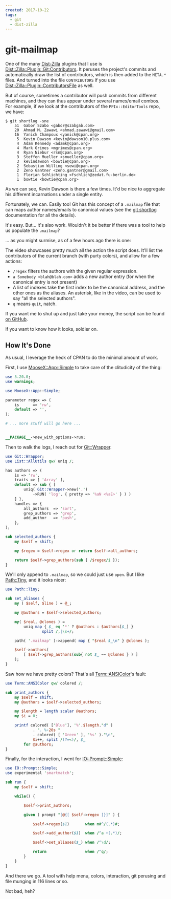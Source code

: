 ```yaml
---
created: 2017-10-22
tags:
  - git
  - dist-zilla
---
```


# git-mailmap

One of the many [Dist-Zilla](cpan:Dist-Zilla)
plugins that I use is 
[Dist::Zilla::Plugin::Git:Contributors](cpan:Dist::Zilla::Plugin::Git:Contributors).
It peruses the project's commits and automatically draw the
list of contributors, which is then 
added to the `META.*` files. And turned into the
file `CONTRIBUTORS` if you use
[Dist::Zilla::Plugin::ContributorsFile](cpan:Dist::Zilla::Plugin::ContributorsFile)
as well.

But of course, sometimes a contributor will push commits
from different machines, and they can thus appear under
several names/email combos. For example, 
if we look at the contributors of the `PPIx::EditorTools`
repo, we have:

```
$ git shortlog -sne
    51  Gabor Szabo <gabor@szabgab.com>
    20  Ahmad M. Zawawi <ahmad.zawawi@gmail.com>
    16  Yanick Champoux <yanick@cpan.org>
     5  Kevin Dawson <kevin@dawson10.plus.com>
     4  Adam Kennedy <adamk@cpan.org>
     4  Mark Grimes <mgrimes@cpan.org>
     4  Ryan Niebur <rsn@cpan.org>
     3  Steffen Mueller <smueller@cpan.org>
     3  kevindawson <bowtie@cpan.org>
     2  Sebastian Willing <sewi@cpan.org>
     2  Zeno Gantner <zeno.gantner@gmail.com>
     1  Florian Schlichting <fschlich@zedat.fu-berlin.de>
     1  bowtie <bowtie@cpan.org>
```

As we can see, Kevin Dawson is there a few times. It'd be
nice to aggregate his different incarnations under 
a single entity.

Fortunately, we can. Easily too! Git has this concept of
a `.mailmap` file that can maps author names/emails to
canonical values (see the [git
shortlog](https://git-scm.com/docs/git-shortlog) documentation
for all the details).

It's easy. But... it's also work. Wouldn't it be better
if there was a tool to help us populate the `.mailmap`?

... as you might surmise, as of a few hours ago there is one:

<Asciinema src="/entry/git-mailmap/files/git-mailmap.json" />

The video showcases pretty much all the action the
script does. It'll list the contributors of the current
branch (with purty colors), and allow for a few actions:

* `/regex` filters the authors with the given regular expression.
* `a Somebody <blah@blah.com>` adds a new author entry (for when the canonical entry is not present)
* A list of indexes take the first index to be the canonical
address, and the other ones as the aliases. An asterisk, like in the video, can be used to say "all the selected authors".
* `q` means `quit`, natch. 

If you want me to shut up and just take your money,
the script can be found [on GitHub](https://github.com/yanick/environment/blob/master/bin/git-mailmap).

If you want to know how it looks, soldier on.

## How It's Done

As usual, I leverage the heck of CPAN
to do the minimal amount of work.

First, I use [MooseX::App::Simple](cpan:MooseX::App::Simple)
to take care of the clitudicity of the thing:

```perl
use 5.20.0;
use warnings;

use MooseX::App::Simple;

parameter regex => (
    is      => 'rw',
    default => '',
);

# ... more stuff will go here ...


__PACKAGE__->new_with_options->run;

```

Then to walk the logs, I reach out for
[Git::Wrapper](cpan:Git::Wrapper).

```perl
use Git::Wrapper;
use List::AllUtils qw/ uniq /;

has authors => (
    is => 'rw',
    traits => [ 'Array' ],
    default => sub { [
        uniq( Git::Wrapper->new('.')
            ->RUN( 'log', { pretty => '%aN <%aE>' } ) )
    ] },
    handles => {
        all_authors  => 'sort',
        grep_authors => 'grep',
        add_author   => 'push',
    },
);

sub selected_authors {
    my $self = shift;

    my $regex = $self->regex or return $self->all_authors;

    return $self->grep_authors(sub { /$regex/i });
}
```


We'll only append to `.mailmap`, so we could just use
`open`. But I like [Path::Tiny](cpan:Path::Tiny), and it looks nicer:

```perl
use Path::Tiny;

sub set_aliases {
    my ( $self, $line ) = @_;

    my @authors = $self->selected_authors;

    my( $real, @clones ) = 
        uniq map { $_ eq '*' ? @authors : $authors[$_] }
                split /,|\s+/;

    path( '.mailmap' )->append( map { "$real $_\n" } @clones );

    $self->authors(
        [ $self->grep_authors(sub{ not $_ ~~ @clones } ) ]
    );
}
```

Saw how we have pretty colors? That's all
[Term::ANSIColor](cpan:Term::ANSIColor)'s fault:

```perl
use Term::ANSIColor qw/ colored /;

sub print_authors {
    my $self = shift;
    my @authors = $self->selected_authors;

    my $length = length scalar @authors;
    my $i = 0;

    printf colored( ['Blue'], '%'.$length."d" ) 
            . ". %-20s "
            . colored( [ 'Green' ], '%s' )."\n", 
            $i++, split /(?=<)/, $_ 
        for @authors;
}
```

Finally, for the interaction, I went 
for [IO::Prompt::Simple](cpan:IO::Prompt::Simple):

```perl
use IO::Prompt::Simple;
use experimental 'smartmatch';

sub run {
    my $self = shift;

    while() {

        $self->print_authors;

        given ( prompt "[@{[ $self->regex ]}]" ) {

            $self->regex($1)       when m#^/(.*)#; 

            $self->add_author($1)  when /^a +(.*)/;

            $self->set_aliases($_) when /^\d/;

            return                 when /^q/;
        }
    }
}
```

And there we go. A tool with help menu, colors,
interaction, git perusing and file munging in 116 lines
or so.

Not bad, heh?

